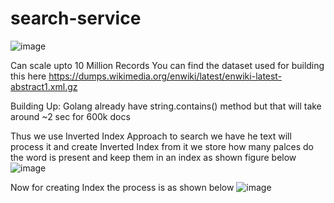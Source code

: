 # search-service

![image](https://github.com/user-attachments/assets/05c2498c-ed77-42d8-b958-0bf383ef8ca2)

Can scale upto 10 Million Records
You can find the dataset used for building this here https://dumps.wikimedia.org/enwiki/latest/enwiki-latest-abstract1.xml.gz 

Building Up:
Golang already have string.contains() method but that will take around ~2 sec for 600k docs

Thus we use Inverted Index Approach to search 
we have he text will process it and create Inverted Index from it 
we store how many palces do the word is present and keep them in an index as shown figure below
![image](https://github.com/user-attachments/assets/9cdbb523-934d-47d7-ad18-9de33f29a908)

Now for creating Index the process is as shown below
![image](https://github.com/user-attachments/assets/6805648c-c059-46d6-95ec-f258023586f8)

